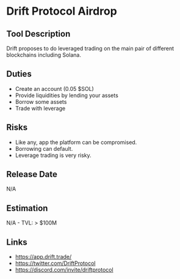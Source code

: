 # Drift Protocol Airdrop

## Tool Description

Drift proposes to do leveraged trading on the main pair of different blockchains including Solana.

## Duties

* Create an account (0.05 $SOL)
* Provide liquidities by lending your assets
* Borrow some assets
* Trade with leverage

## Risks

* Like any, app the platform can be compromised.
* Borrowing can default.
* Leverage trading is very risky.

## Release Date

N/A

## Estimation

N/A - TVL: > $100M

## Links

* https://app.drift.trade/
* https://twitter.com/DriftProtocol
* https://discord.com/invite/driftprotocol
